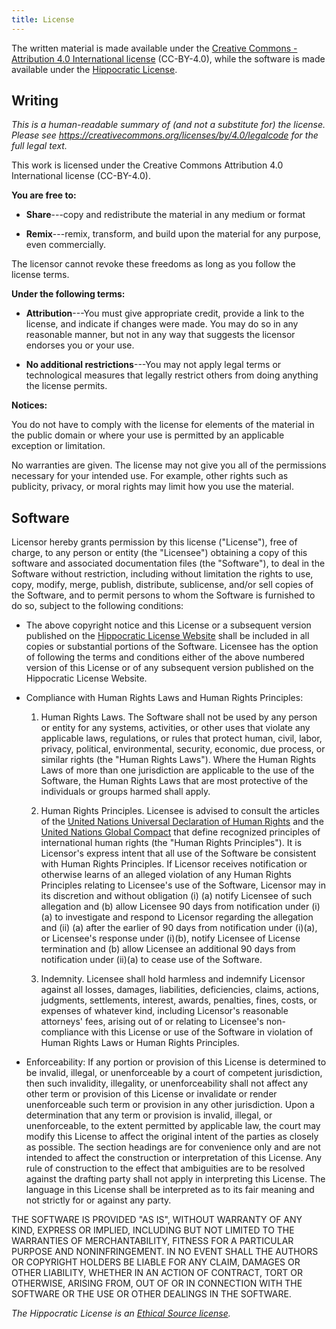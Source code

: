 ```yaml
---
title: License
---
```


The written material is made available under
the [Creative Commons - Attribution 4.0 International license](https://creativecommons.org/licenses/by/4.0/) (CC-BY-4.0),
while the software is made available under
the [Hippocratic License](https://firstdonoharm.dev/).

## Writing

*This is a human-readable summary of (and not a substitute for) the license.
Please see <https://creativecommons.org/licenses/by/4.0/legalcode> for the full
legal text.*

This work is licensed under the Creative Commons Attribution 4.0 International
license (CC-BY-4.0).

**You are free to:**

- **Share**---copy and redistribute the material in any medium or format

- **Remix**---remix, transform, and build upon the material for any purpose,
  even commercially.

The licensor cannot revoke these freedoms as long as you follow the license terms.

**Under the following terms:**

- **Attribution**---You must give appropriate credit, provide a link to the
  license, and indicate if changes were made.  You may do so in any reasonable
  manner, but not in any way that suggests the licensor endorses you or your
  use.

- **No additional restrictions**---You may not apply legal terms or
  technological measures that legally restrict others from doing anything the
  license permits.

**Notices:**

You do not have to comply with the license for elements of the material in the
public domain or where your use is permitted by an applicable exception or
limitation.

No warranties are given.  The license may not give you all of the permissions
necessary for your intended use.  For example, other rights such as publicity,
privacy, or moral rights may limit how you use the material.

## Software

Licensor hereby grants permission by this license ("License"), free of charge,
to any person or entity (the "Licensee") obtaining a copy of this software and
associated documentation files (the "Software"), to deal in the Software without
restriction, including without limitation the rights to use, copy, modify,
merge, publish, distribute, sublicense, and/or sell copies of the Software, and
to permit persons to whom the Software is furnished to do so, subject to the
following conditions:

* The above copyright notice and this License or a subsequent version published
  on the [Hippocratic License Website](https://firstdonoharm.dev/) shall be
  included in all copies or substantial portions of the Software. Licensee has
  the option of following the terms and conditions either of the above numbered
  version of this License or of any subsequent version published on the
  Hippocratic License Website.

* Compliance with Human Rights Laws and Human Rights Principles:

  1. Human Rights Laws. The Software shall not be used by any person or entity
     for any systems, activities, or other uses that violate any applicable
     laws, regulations, or rules that protect human, civil, labor, privacy,
     political, environmental, security, economic, due process, or similar
     rights (the "Human Rights Laws"). Where the Human Rights Laws of more than
     one jurisdiction are applicable to the use of the Software, the Human
     Rights Laws that are most protective of the individuals or groups harmed
     shall apply.

  2. Human Rights Principles. Licensee is advised to consult the articles of the
     [United Nations Universal Declaration of Human Rights](https://www.un.org/en/universal-declaration-human-rights/)
     and the [United Nations Global Compact](https://www.unglobalcompact.org/what-is-gc/mission/principles)
     that define recognized principles of international human rights (the "Human
     Rights Principles"). It is Licensor's express intent that all use of the
     Software be consistent with Human Rights Principles. If Licensor receives
     notification or otherwise learns of an alleged violation of any Human
     Rights Principles relating to Licensee's use of the Software, Licensor may
     in its discretion and without obligation (i) (a) notify Licensee of such
     allegation and (b) allow Licensee 90 days from notification under (i)(a) to
     investigate and respond to Licensor regarding the allegation and (ii) (a)
     after the earlier of 90 days from notification under (i)(a), or Licensee's
     response under (i)(b), notify Licensee of License termination and (b) allow
     Licensee an additional 90 days from notification under (ii)(a) to cease use
     of the Software.

  3. Indemnity. Licensee shall hold harmless and indemnify Licensor against all
     losses, damages, liabilities, deficiencies, claims, actions, judgments,
     settlements, interest, awards, penalties, fines, costs, or expenses of
     whatever kind, including Licensor's reasonable attorneys' fees, arising out
     of or relating to Licensee's non-compliance with this License or use of the
     Software in violation of Human Rights Laws or Human Rights Principles.

* Enforceability: If any portion or provision of this License is determined to
  be invalid, illegal, or unenforceable by a court of competent jurisdiction,
  then such invalidity, illegality, or unenforceability shall not affect any
  other term or provision of this License or invalidate or render unenforceable
  such term or provision in any other jurisdiction. Upon a determination that
  any term or provision is invalid, illegal, or unenforceable, to the extent
  permitted by applicable law, the court may modify this License to affect the
  original intent of the parties as closely as possible. The section headings
  are for convenience only and are not intended to affect the construction or
  interpretation of this License. Any rule of construction to the effect that
  ambiguities are to be resolved against the drafting party shall not apply in
  interpreting this License. The language in this License shall be interpreted
  as to its fair meaning and not strictly for or against any party.

THE SOFTWARE IS PROVIDED "AS IS", WITHOUT WARRANTY OF ANY KIND, EXPRESS OR
IMPLIED, INCLUDING BUT NOT LIMITED TO THE WARRANTIES OF MERCHANTABILITY, FITNESS
FOR A PARTICULAR PURPOSE AND NONINFRINGEMENT. IN NO EVENT SHALL THE AUTHORS OR
COPYRIGHT HOLDERS BE LIABLE FOR ANY CLAIM, DAMAGES OR OTHER LIABILITY, WHETHER
IN AN ACTION OF CONTRACT, TORT OR OTHERWISE, ARISING FROM, OUT OF OR IN
CONNECTION WITH THE SOFTWARE OR THE USE OR OTHER DEALINGS IN THE SOFTWARE.

*The Hippocratic License is an [Ethical Source license](https://ethicalsource.dev).*
